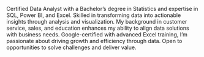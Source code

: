 Certified Data Analyst with a Bachelor’s degree in Statistics and expertise in SQL, Power BI, and Excel. Skilled in transforming data into actionable insights through analysis and visualization. My background in customer service, sales, and education enhances my ability to align data solutions with business needs. Google-certified with advanced Excel training, I’m passionate about driving growth and efficiency through data. Open to opportunities to solve challenges and deliver value.
